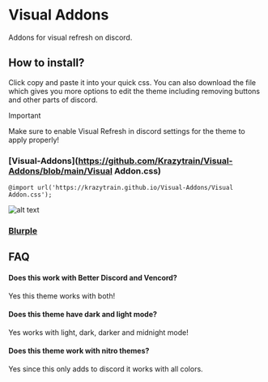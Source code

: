 # Visual Addons
Addons for visual refresh on discord.

## How to install?
Click copy and paste it into your quick css.
You can also download the file which gives you more options to edit the theme including removing buttons and other parts of discord.
> [!IMPORTANT]  
> Make sure to enable Visual Refresh in discord settings for the theme to apply properly!
### [Visual-Addons](https://github.com/Krazytrain/Visual-Addons/blob/main/Visual Addon.css)
```
@import url('https://krazytrain.github.io/Visual-Addons/Visual Addon.css');
```
![alt text](https://i.postimg.cc/TPDGRZS5/midnight-main.png)
### [Blurple](https://github.com/Krazytrain/Midnight/blob/main/Midnight-Theme-Colors/Midnight-Blurple.css)
## FAQ
#### Does this work with Better Discord and Vencord?
Yes this theme works with both!
#### Does this theme have dark and light mode?
Yes works with light, dark, darker and midnight mode!
#### Does this theme work with nitro themes?
Yes since this only adds to discord it works with all colors.
